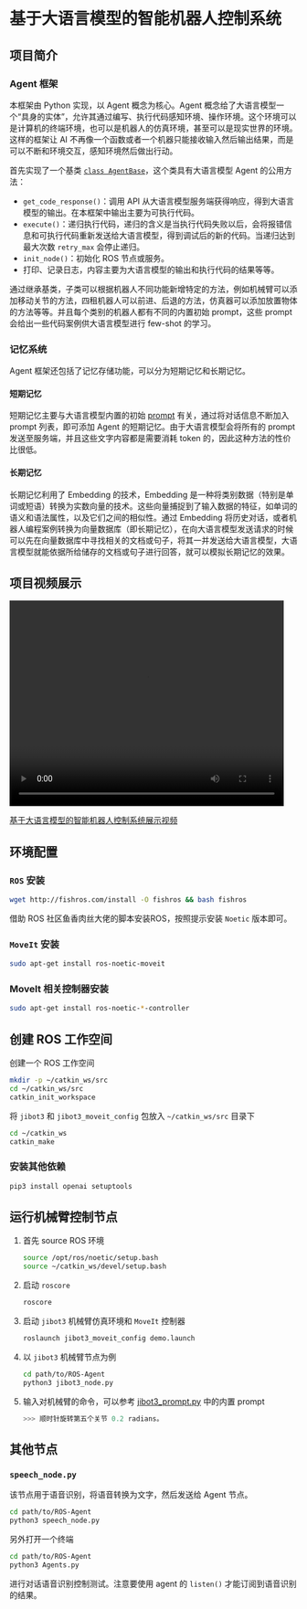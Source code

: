 # 基于大语言模型的智能机器人控制系统

## 项目简介

### Agent 框架

本框架由 Python 实现，以 Agent 概念为核心。Agent 概念给了大语言模型一个“具身的实体”，允许其通过编写、执行代码感知环境、操作环境。这个环境可以是计算机的终端环境，也可以是机器人的仿真环境，甚至可以是现实世界的环境。这样的框架让 AI 不再像一个函数或者一个机器只能接收输入然后输出结果，而是可以不断和环境交互，感知环境然后做出行动。

首先实现了一个基类 [`class AgentBase`](./Agents.py)，这个类具有大语言模型 Agent 的公用方法：

- `get_code_response()`：调用 API 从大语言模型服务端获得响应，得到大语言模型的输出。在本框架中输出主要为可执行代码。
- `execute()`：递归执行代码，递归的含义是当执行代码失败以后，会将报错信息和可执行代码重新发送给大语言模型，得到调试后的新的代码。当递归达到最大次数 `retry_max` 会停止递归。
- `init_node()`：初始化 ROS 节点或服务。
- 打印、记录日志，内容主要为大语言模型的输出和执行代码的结果等等。

通过继承基类，子类可以根据机器人不同功能新增特定的方法，例如机械臂可以添加移动关节的方法，四租机器人可以前进、后退的方法，仿真器可以添加放置物体的方法等等。并且每个类别的机器人都有不同的内置初始 prompt，这些 prompt 会给出一些代码案例供大语言模型进行 few-shot 的学习。

### 记忆系统

Agent 框架还包括了记忆存储功能，可以分为短期记忆和长期记忆。

#### 短期记忆

短期记忆主要与大语言模型内置的初始 [prompt](./code_prompt.py) 有关，通过将对话信息不断加入 prompt 列表，即可添加 Agent 的短期记忆。由于大语言模型会将所有的 prompt 发送至服务端，并且这些文字内容都是需要消耗 token 的，因此这种方法的性价比很低。

#### 长期记忆

长期记忆利用了 Embedding 的技术，Embedding 是一种将类别数据（特别是单词或短语）转换为实数向量的技术。这些向量捕捉到了输入数据的特征，如单词的语义和语法属性，以及它们之间的相似性。通过 Embedding 将历史对话，或者机器人编程案例转换为向量数据库（即长期记忆），在向大语言模型发送请求的时候可以先在向量数据库中寻找相关的文档或句子，将其一并发送给大语言模型，大语言模型就能依据所给储存的文档或句子进行回答，就可以模拟长期记忆的效果。

## 项目视频展示

<video width="480" height="360" controls>
  <source src="./docs/基于大语言模型的智能机器人控制系统.mp4" type="video/mp4">
  Your browser does not support the video tag.
</video>

[基于大语言模型的智能机器人控制系统展示视频](./doc/基于大语言模型的智能机器人控制系统.mp4)


## 环境配置

### `ROS` 安装

```bash
wget http://fishros.com/install -O fishros && bash fishros
```

借助 ROS 社区鱼香肉丝大佬的脚本安装ROS，按照提示安装 `Noetic` 版本即可。

### `MoveIt` 安装

```bash
sudo apt-get install ros-noetic-moveit
```

### MoveIt 相关控制器安装

```bash
sudo apt-get install ros-noetic-*-controller
```

## 创建 ROS 工作空间

创建一个 ROS 工作空间

```bash
mkdir -p ~/catkin_ws/src
cd ~/catkin_ws/src
catkin_init_workspace
```

将 `jibot3` 和 `jibot3_moveit_config` 包放入 `~/catkin_ws/src` 目录下

```bash
cd ~/catkin_ws
catkin_make
```
### 安装其他依赖

```bash
pip3 install openai setuptools
```

## 运行机械臂控制节点

1. 首先 source ROS 环境

    ```bash
    source /opt/ros/noetic/setup.bash
    source ~/catkin_ws/devel/setup.bash
    ```

2. 启动 `roscore`

    ```bash
    roscore
    ```

3. 启动 `jibot3` 机械臂仿真环境和 `MoveIt` 控制器

    ```bash
    roslaunch jibot3_moveit_config demo.launch
    ```

4. 以 `jibot3` 机械臂节点为例

    ```bash
    cd path/to/ROS-Agent
    python3 jibot3_node.py
    ```

5. 输入对机械臂的命令，可以参考 [jibot3_prompt.py](./jibot3_prompt.py) 中的内置 prompt

    ```python
    >>> 顺时针旋转第五个关节 0.2 radians。
    ```

## 其他节点

### `speech_node.py`

该节点用于语音识别，将语音转换为文字，然后发送给 Agent 节点。

```bash
cd path/to/ROS-Agent
python3 speech_node.py
```

另外打开一个终端

```bash
cd path/to/ROS-Agent
python3 Agents.py
```

进行对话语音识别控制测试。注意要使用 agent 的 `listen()` 才能订阅到语音识别的结果。
